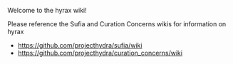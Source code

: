 Welcome to the hyrax wiki!

Please reference the Sufia and Curation Concerns wikis for information on hyrax
* https://github.com/projecthydra/sufia/wiki
* https://github.com/projecthydra/curation_concerns/wiki